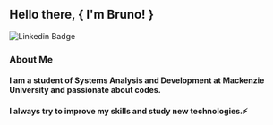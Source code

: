## Hello there, { I'm Bruno! }

![Linkedin Badge](https://img.shields.io/badge/-LinkedIn-blue?style=plastic&logo=Linkedin&logoColor=white&link=https://www.linkedin.com/in/bruno-henrique-9bb89a18b/)


### About Me

#### I am a student of Systems Analysis and Development at Mackenzie University and passionate about codes.
#### I always try to improve my skills and study new technologies.⚡
